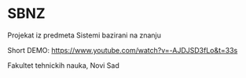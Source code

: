 # SBNZ
Projekat iz predmeta Sistemi bazirani na znanju

Short DEMO: https://www.youtube.com/watch?v=-AJDJSD3fLo&t=33s

Fakultet tehnickih nauka, Novi Sad
